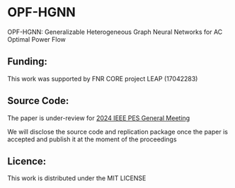 # OPF-HGNN
OPF-HGNN: Generalizable Heterogeneous Graph Neural Networks for AC Optimal Power Flow

## Funding: 
This work was supported by FNR CORE project LEAP (17042283)


## Source Code: 
The paper is under-review for [2024 IEEE PES General Meeting](https://pes-gm.org/)

We will disclose the source code and replication package once the paper is accepted and publish it at the moment of the proceedings


## Licence: 

This work is distributed under the MIT LICENSE
